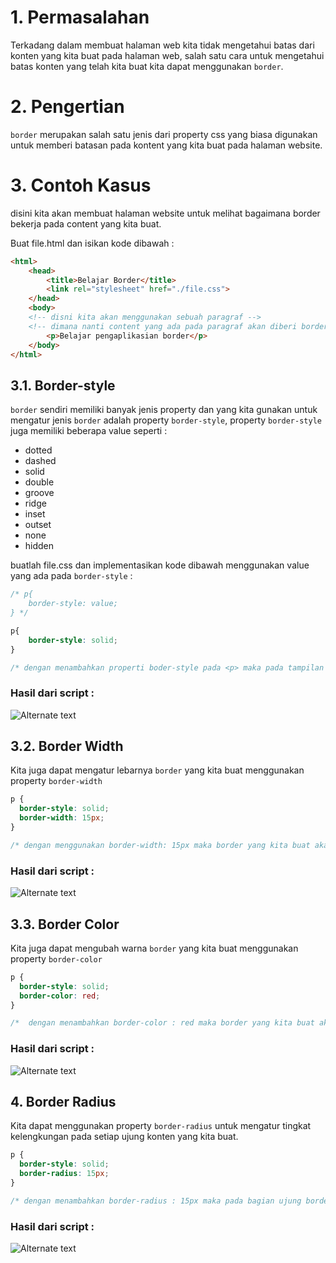 # 1. Permasalahan

Terkadang dalam membuat halaman web kita tidak mengetahui batas dari konten yang kita buat pada halaman web, salah satu cara untuk mengetahui batas konten yang telah kita buat kita dapat menggunakan `border`. 

# 2. Pengertian
 `border` merupakan salah satu jenis dari property css yang biasa digunakan untuk memberi batasan pada kontent yang kita buat pada halaman website.

# 3. Contoh Kasus

disini kita akan membuat halaman website untuk melihat bagaimana border bekerja pada content yang kita buat.

Buat file.html dan isikan kode dibawah :
```html
<html>
    <head>
        <title>Belajar Border</title>
        <link rel="stylesheet" href="./file.css">
    </head>
    <body>
    <!-- disni kita akan menggunakan sebuah paragraf -->
    <!-- dimana nanti content yang ada pada paragraf akan diberi border -->
        <p>Belajar pengaplikasian border</p>
    </body>
</html>
```
## 3.1. Border-style

`border` sendiri memiliki banyak jenis property dan yang kita gunakan untuk mengatur jenis `border` adalah property `border-style`, property `border-style` juga memiliki beberapa value seperti :

- dotted
- dashed
- solid
- double 
- groove
- ridge
- inset
- outset
- none
- hidden

buatlah file.css dan implementasikan kode dibawah menggunakan value yang ada pada `border-style` :

```css
/* p{
    border-style: value;
} */

p{
    border-style: solid;
}

/* dengan menambahkan properti boder-style pada <p> maka pada tampilan yang kita buat akan terlihat bordernya dalam bentuk garis */
```

### Hasil dari script :

![Alternate text](https://user-images.githubusercontent.com/36991049/77546860-122e2d80-6edf-11ea-9386-f2a16c788a5e.PNG)


## 3.2. Border Width

Kita juga dapat mengatur lebarnya `border` yang kita buat menggunakan property `border-width`

```css
p {
  border-style: solid;
  border-width: 15px;
}

/* dengan menggunakan border-width: 15px maka border yang kita buat akan terlihat lebih tebal */
```

### Hasil dari script :

![Alternate text](https://user-images.githubusercontent.com/36991049/77548120-afd62c80-6ee0-11ea-97c9-e082edf0ed4c.PNG)

## 3.3. Border Color

Kita juga dapat mengubah warna `border` yang kita buat menggunakan property `border-color`

```css
p {
  border-style: solid;
  border-color: red;
}

/*  dengan menambahkan border-color : red maka border yang kita buat akan berwarna merah */
```

### Hasil dari script :

![Alternate text](https://user-images.githubusercontent.com/36991049/77549891-fcbb0280-6ee2-11ea-8645-f846be4457a7.PNG)

## 4. Border Radius

Kita dapat menggunakan property `border-radius` untuk mengatur tingkat kelengkungan pada setiap ujung konten yang kita buat.

```css
p {
  border-style: solid;
  border-radius: 15px;
}

/* dengan menambahkan border-radius : 15px maka pada bagian ujung border akan terdapat lengkungan sebesar 15px */
```

### Hasil dari script :

![Alternate text](https://user-images.githubusercontent.com/36991049/77551894-718f3c00-6ee5-11ea-8d86-8c4011b124eb.PNG)

